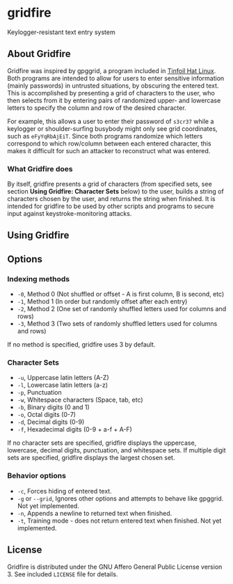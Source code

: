 gridfire
========

Keylogger-resistant text entry system

## About Gridfire

Gridfire was inspired by gpggrid, a program included in [Tinfoil Hat Linux](http://en.wikipedia.org/wiki/Tinfoil_Hat_Linux).  Both programs are intended to allow for users to enter sensitive information (mainly passwords) in untrusted situations, by obscuring the entered text.  This is accomplished by presenting a grid of characters to the user, who then selects from it by entering pairs of randomized upper- and lowercase letters to specify the column and row of the desired character.

For example, this allows a user to enter their password of `s3cr37` while a keylogger or shoulder-surfing busybody might only see grid coordinates, such as `eFyYqRbAjEiT`.  Since both programs randomize which letters correspond to which row/column between each entered character, this makes it difficult for such an attacker to reconstruct what was entered.  

### What Gridfire does

By itself, gridfire presents a grid of characters (from specified sets, see section **Using Gridfire: Character Sets** below) to the user, builds a string of characters chosen by the user, and returns the string when finished.  It is intended for gridfire to be used by other scripts and programs to secure input against keystroke-monitoring attacks.  

## Using Gridfire

## Options

### Indexing methods
* `-0`, Method 0 (Not shuffled or offset - A is first column, B is second, etc)
* `-1`, Method 1 (In order but randomly offset after each entry)
* `-2`, Method 2 (One set of randomly shuffled letters used for columns and rows)
* `-3`, Method 3 (Two sets of randomly shuffled letters used for columns and rows)

If no method is specified, gridfire uses 3 by default.  

### Character Sets
* `-u`, Uppercase latin letters (A-Z)
* `-l`, Lowercase latin letters (a-z)
* `-p`, Punctuation
* `-w`, Whitespace characters (Space, tab, etc)
* `-b`, Binary digits (0 and 1)
* `-o`, Octal digits (0-7)
* `-d`, Decimal digits (0-9)
* `-f`, Hexadecimal digits (0-9 + a-f + A-F)

If no character sets are specified, gridfire displays the uppercase, lowercase, decimal digits, punctuation, and whitespace sets.  If multiple digit sets are specified, gridfire displays the largest chosen set.

### Behavior options

* `-c`, Forces hiding of entered text.
* `-g` or `--grid`, Ignores other options and attempts to behave like gpggrid.  Not yet implemented.
* `-n`, Appends a newline to returned text when finished.
* `-t`, Training mode - does not return entered text when finished.  Not yet implemented.

## License
Gridfire is distributed under the GNU Affero General Public License version 3.  See included `LICENSE` file for details.